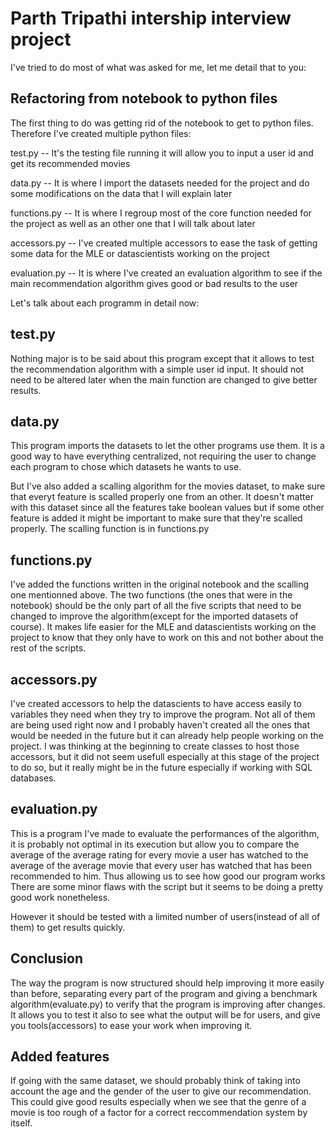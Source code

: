 # Parth Tripathi intership interview project

I've tried to do most of what was asked for me, let me detail that to you:

## Refactoring from notebook to python files

The first thing to do was getting rid of the notebook to get to python files. Therefore I've created multiple python files:

test.py -- It's the testing file running it will allow you to input a user id and get its recommended movies

data.py -- It is where I import the datasets needed for the project and do some modifications on the data that I will explain later

functions.py -- It is where I regroup most of the core function needed for the project as well as an other one that I will talk about later

accessors.py -- I've created multiple accessors to ease the task of getting some data for the MLE or datascientists working on the project

evaluation.py -- It is where I've created an evaluation algorithm to see if the main recommendation algorithm gives good or bad results to the user

Let's talk about each programm in detail now:

## test.py

Nothing major is to be said about this program except that it allows to test the recommendation algorithm with a simple user id input.
It should not need to be altered later when the main function are changed to give better results.

## data.py

This program imports the datasets to let the other programs use them. It is a good way to have everything centralized, not requiring the user to change each program to chose which datasets he wants to use. 

But I've also added a scalling algorithm for the movies dataset, to make sure that everyt feature is scalled properly one from an other. It doesn't matter with this dataset since all the features take boolean values but if some other feature is added it might be important to make sure that they're scalled properly. The scalling function is in functions.py

## functions.py

I've added the functions written in the original notebook and the scalling one mentionned above. The two functions (the ones that were in the notebook) should be the only part of all the five scripts that need to be changed to improve the algorithm(except for the imported datasets of course). It makes life easier for the MLE and datascientists working on the project to know that they only have to work on this and not bother about the rest of the scripts.

## accessors.py 

I've created accessors to help the datascients to have access easily to variables they need when they try to improve the program. Not all of them are being used right now and I probably haven't created all the ones that would be needed in the future but it can already help people working on the project. I was thinking at the beginning to create classes to host those accessors, but it did not seem usefull especially at this stage of the project to do so, but it really might be in the future especially if working with SQL databases.

## evaluation.py

This is a program I've made to evaluate the performances of the algorithm, it is probably not optimal in its execution but allow you to compare the average of the average rating for every movie a user has watched to the average of the average movie that every user has watched that has been recommended to him.
Thus allowing us to see how good our program works
There are some minor flaws with the script but it seems to be doing a pretty good work nonetheless.

However it should be tested with a limited number of users(instead of all of them) to get results quickly.


## Conclusion

The way the program is now structured should help improving it more easily than before, separating every part of the program and giving a benchmark algorithm(evaluate.py) to  verify that the program is improving after changes.
It allows you to test it also to see what the output will be for users, and give you tools(accessors) to ease your work when improving it.

## Added features

If going with the same dataset, we should probably think of taking into account the age and the gender of the user to give our recommendation. This could give good results especially when we see that the genre of a movie is too rough of a factor for a correct reccommendation system by itself.
